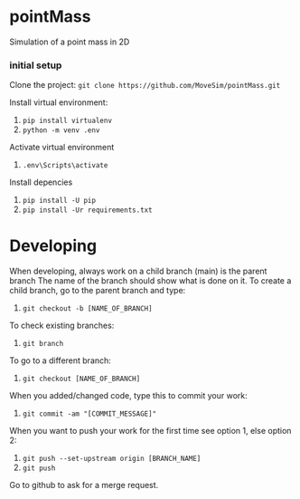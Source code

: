 # pointMass
Simulation of a point mass in 2D

### initial setup
Clone the project: ```git clone https://github.com/MoveSim/pointMass.git```

Install virtual environment: 
1. ``pip install virtualenv``
2. ``python -m venv .env``

Activate virtual environment
1. ``.env\Scripts\activate``

Install depencies
1. ``pip install -U pip``
2. ``pip install -Ur requirements.txt``

# Developing
When developing, always work on a child branch (main) is the parent branch
The name of the branch should show what is done on it.
To create a child branch, go to the parent branch and type:
1. ``git checkout -b [NAME_OF_BRANCH]``

To check existing branches:
1. ``git branch``

To go to a different branch:
1. ``git checkout [NAME_OF_BRANCH]``

When you added/changed code, type this to commit your work:
1. ``git commit -am "[COMMIT_MESSAGE]"``

When you want to push your work for the first time see option 1, else option 2:
1. ``git push --set-upstream origin [BRANCH_NAME]``
2. ``git push``

Go to github to ask for a merge request.
